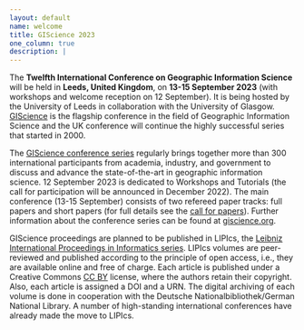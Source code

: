```yaml
---
layout: default
name: welcome
title: GIScience 2023
one_column: true
description: |
---
```


The **Twelfth International Conference on Geographic Information Science** will be held in **Leeds, United Kingdom**, on **13-15 September 2023** (with workshops and welcome reception on 12 September). It is being hosted by the University of Leeds in collaboration with the University of Glasgow. 
[GIScience](http://giscience.org/) is the flagship conference in the field of Geographic Information Science and the UK conference will continue the highly successful series that started in 2000.

The [GIScience conference series](http://giscience.org/) regularly brings together more than 300 international participants from academia, industry, and government to discuss and advance the state-of-the-art in geographic information science. 12 September 2023 is dedicated to Workshops and Tutorials (the call for participation will be announced in December 2022). 
The main conference (13-15 September) consists of two refereed paper tracks: full papers and short papers (for full details see the <a href="#cfp">call for papers</a>). Further information about the conference series can be found at [giscience.org](http://giscience.org/).

<!--The GIScience conference series has always had a focus on fundamental research themes and questions. Papers advancing the field methodologically or theoretically are encouraged; papers strictly dealing with applications are discouraged. GIScience 2018 welcomes papers and proposals covering emerging topics and fundamental research findings across all sectors of geographic information science, including (but not limited to) the role of geographic information in geography, computer science, engineering, information science, linguistics, mathematics, cognitive science, philosophy, psychology, social science, and geostatistics.-->

GIScience proceedings are planned to be published in LIPIcs, the [Leibniz International Proceedings in Informatics series](https://www.dagstuhl.de/en/publications/lipics). LIPIcs volumes are peer-reviewed and published according to the principle of open access, i.e., they are available online and free of charge. Each article is published under a Creative Commons [CC BY](http://creativecommons.org/licenses/by/3.0/) license, where the authors retain their copyright. Also, each article is assigned a DOI and a URN. The digital archiving of each volume is done in cooperation with the Deutsche Nationalbibliothek/German National Library. A number of high-standing international conferences have already made the move to LIPIcs.
